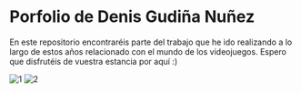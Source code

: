 # Porfolio de Denis Gudiña Nuñez
En este repositorio encontraréis parte del trabajo que he ido realizando a lo largo de estos años relacionado con el mundo de los videojuegos.
Espero que disfrutéis de vuestra estancia por aquí :)

![1](https://github.com/SyreWolf/Portfolio_Denis_Gudina_Nunez/blob/master/CV_1.png)
![2](https://github.com/SyreWolf/Portfolio_Denis_Gudina_Nunez/blob/master/CV_2.png)
